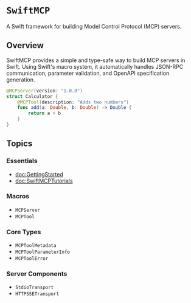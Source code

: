 # ``SwiftMCP``

A Swift framework for building Model Control Protocol (MCP) servers.

## Overview

SwiftMCP provides a simple and type-safe way to build MCP servers in Swift. Using Swift's macro system, it automatically handles JSON-RPC communication, parameter validation, and OpenAPI specification generation.

```swift
@MCPServer(version: "1.0.0")
struct Calculator {
    @MCPTool(description: "Adds two numbers")
    func add(a: Double, b: Double) -> Double {
        return a + b
    }
}
```

## Topics

### Essentials

- <doc:GettingStarted>
- <doc:SwiftMCPTutorials>

### Macros

- ``MCPServer``
- ``MCPTool``

### Core Types

- ``MCPToolMetadata``
- ``MCPToolParameterInfo``
- ``MCPToolError``

### Server Components

- ``StdioTransport``
- ``HTTPSSETransport`` 